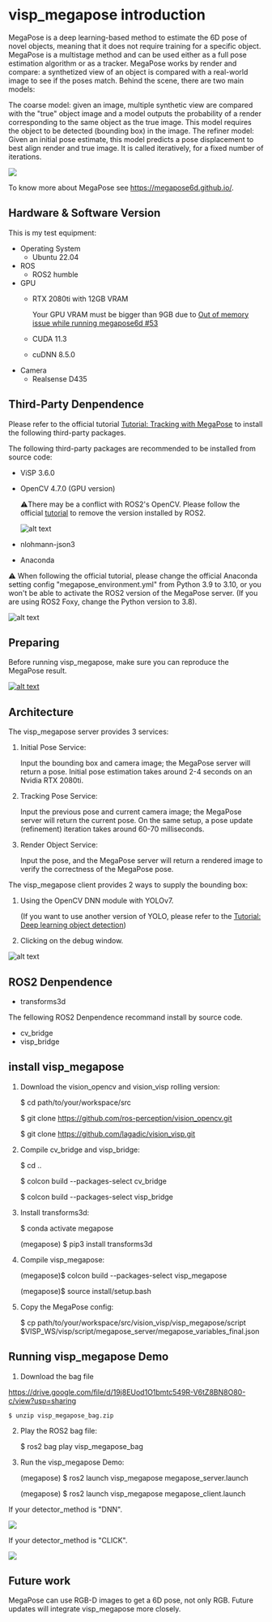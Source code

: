 # visp_megapose introduction

MegaPose is a deep learning-based method to estimate the 6D pose of novel objects, meaning that it does not require training for a specific object. MegaPose is a multistage method and can be used either as a full pose estimation algorithm or as a tracker. MegaPose works by render and compare: a synthetized view of an object is compared with a real-world image to see if the poses match. Behind the scene, there are two main models:

The coarse model: given an image, multiple synthetic view are compared with the "true" object image and a model outputs the probability of a render corresponding to the same object as the true image. This model requires the object to be detected (bounding box) in the image.
The refiner model: Given an initial pose estimate, this model predicts a pose displacement to best align render and true image. It is called iteratively, for a fixed number of iterations.

![](https://visp-doc.inria.fr/doxygen/visp-daily/megapose_architecture.jpg)

To know more about MegaPose see https://megapose6d.github.io/.
## Hardware & Software Version

This is my test equipment:

- Operating System
	- Ubuntu 22.04
- ROS
	- ROS2 humble
- GPU
	- RTX 2080ti with 12GB VRAM 
	
		Your GPU VRAM must be bigger than 9GB due to [Out of memory issue while running megapose6d #53](https://github.com/megapose6d/megapose6d/issues/53)
	- CUDA 11.3
	- cuDNN 8.5.0
- Camera
	- Realsense D435
## Third-Party Denpendence  

Please refer to the official tutorial [
Tutorial: Tracking with MegaPose](https://visp-doc.inria.fr/doxygen/visp-daily/tutorial-tracking-megapose.html) to install the following third-party packages.

The following third-party packages are recommended to be installed from source code:
- ViSP 3.6.0
- OpenCV 4.7.0 (GPU version) 

	⚠️There may be a conflict with ROS2's OpenCV. Please follow the official  [tutorial](https://visp-doc.inria.fr/doxygen/visp-daily/tutorial-detection-dnn.html) to remove the version installed by ROS2.

	![alt text](README_src/image-3.png)
- nlohmann-json3

- Anaconda

⚠️ When following the official tutorial, please change the official Anaconda setting config "megapose_environment.yml" from Python 3.9 to 3.10, or you won't be able to activate the ROS2 version of the MegaPose server. (If you are using ROS2 Foxy, change the Python version to 3.8).

![alt text](README_src/image-4.png)


## Preparing

Before running visp_megapose, make sure you can reproduce the MegaPose result.

[![alt text](README_src/image.png)](https://youtu.be/X5VdIjl5Lo0)

## Architecture

The visp_megapose server provides 3 services:

1. Initial Pose Service:

	 Input the bounding box and camera image; the MegaPose server will return a pose. Initial pose estimation takes around 2-4 seconds on an Nvidia RTX 2080ti.

2. Tracking Pose Service:

	Input the previous pose and current camera image; the MegaPose server will return the current pose. On the same setup, a pose update (refinement) iteration takes around 60-70 milliseconds.

3. Render Object Service:

	Input the pose, and the MegaPose server will return a rendered image to verify the correctness of the MegaPose pose.

The visp_megapose client provides 2 ways to supply the bounding box:
1. Using the OpenCV DNN module with YOLOv7.

	(If you want to use another version of YOLO, please refer to the [Tutorial: Deep learning object detection](https://visp-doc.inria.fr/doxygen/visp-daily/tutorial-detection-dnn.html))

2. Clicking on the debug window.


![alt text](README_src/image-2.png)

## ROS2 Denpendence

- transforms3d

The fellowing ROS2 Denpendence recommand install by source code.
- cv_bridge 
- visp_bridge

## install visp_megapose

1. Download the vision_opencv and vision_visp rolling version:

	$ cd path/to/your/workspace/src

	$ git clone https://github.com/ros-perception/vision_opencv.git

	$ git clone https://github.com/lagadic/vision_visp.git


2. Compile cv_bridge and visp_bridge:

	$ cd ..

	$ colcon build --packages-select cv_bridge 

	$ colcon build --packages-select  visp_bridge

3. Install transforms3d:

	$ conda activate megapose

	(megapose) $ pip3 install transforms3d

4. Compile visp_megapose:

	(megapose)$ colcon build --packages-select visp_megapose

	(megapose)$ source install/setup.bash

5. Copy the MegaPose config:

	$ cp  path/to/your/workspace/src/vision_visp/visp_megapose/script $VISP_WS/visp/script/megapose_server/megapose_variables_final.json

## Running visp_megapose Demo

1. Download the bag file 

https://drive.google.com/file/d/19j8EUod1O1bmtc549R-V6tZ8BN8O80-c/view?usp=sharing
	
	$ unzip visp_megapose_bag.zip

2. Play the ROS2 bag file:

	$ ros2 bag play visp_megapose_bag

3. Run the visp_megapose Demo:

	(megapose) $ ros2 launch visp_megapose megapose_server.launch

	(megapose) $ ros2 launch visp_megapose megapose_client.launch

If your detector_method is "DNN".

![](README_src/dnn.gif)

If your detector_method is "CLICK".

![](README_src/click.gif)

## Future work

MegaPose can use RGB-D images to get a 6D pose, not only RGB. Future updates will integrate visp_megapose more closely.

